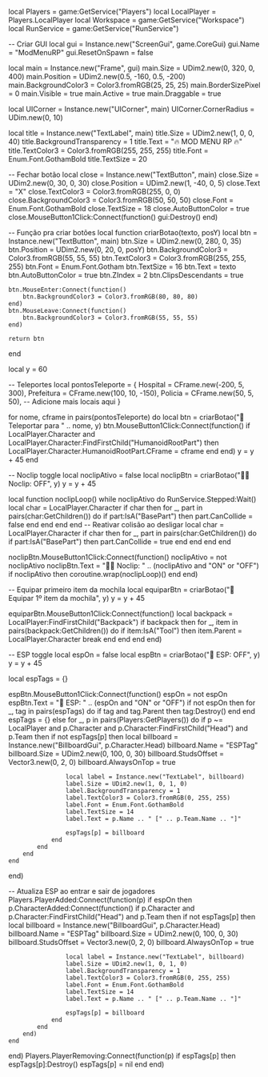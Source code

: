 local Players = game:GetService("Players")
local LocalPlayer = Players.LocalPlayer
local Workspace = game:GetService("Workspace")
local RunService = game:GetService("RunService")

-- Criar GUI
local gui = Instance.new("ScreenGui", game.CoreGui)
gui.Name = "ModMenuRP"
gui.ResetOnSpawn = false

local main = Instance.new("Frame", gui)
main.Size = UDim2.new(0, 320, 0, 400)
main.Position = UDim2.new(0.5, -160, 0.5, -200)
main.BackgroundColor3 = Color3.fromRGB(25, 25, 25)
main.BorderSizePixel = 0
main.Visible = true
main.Active = true
main.Draggable = true

local UICorner = Instance.new("UICorner", main)
UICorner.CornerRadius = UDim.new(0, 10)

local title = Instance.new("TextLabel", main)
title.Size = UDim2.new(1, 0, 0, 40)
title.BackgroundTransparency = 1
title.Text = "🔥 MOD MENU RP 🔥"
title.TextColor3 = Color3.fromRGB(255, 255, 255)
title.Font = Enum.Font.GothamBold
title.TextSize = 20

-- Fechar botão
local close = Instance.new("TextButton", main)
close.Size = UDim2.new(0, 30, 0, 30)
close.Position = UDim2.new(1, -40, 0, 5)
close.Text = "X"
close.TextColor3 = Color3.fromRGB(255, 0, 0)
close.BackgroundColor3 = Color3.fromRGB(50, 50, 50)
close.Font = Enum.Font.GothamBold
close.TextSize = 18
close.AutoButtonColor = true
close.MouseButton1Click:Connect(function()
	gui:Destroy()
end)

-- Função pra criar botões
local function criarBotao(texto, posY)
	local btn = Instance.new("TextButton", main)
	btn.Size = UDim2.new(0, 280, 0, 35)
	btn.Position = UDim2.new(0, 20, 0, posY)
	btn.BackgroundColor3 = Color3.fromRGB(55, 55, 55)
	btn.TextColor3 = Color3.fromRGB(255, 255, 255)
	btn.Font = Enum.Font.Gotham
	btn.TextSize = 16
	btn.Text = texto
	btn.AutoButtonColor = true
	btn.ZIndex = 2
	btn.ClipsDescendants = true

	btn.MouseEnter:Connect(function()
		btn.BackgroundColor3 = Color3.fromRGB(80, 80, 80)
	end)
	btn.MouseLeave:Connect(function()
		btn.BackgroundColor3 = Color3.fromRGB(55, 55, 55)
	end)

	return btn
end

local y = 60

-- Teleportes
local pontosTeleporte = {
	Hospital = CFrame.new(-200, 5, 300),
	Prefeitura = CFrame.new(100, 10, -150),
	Policia = CFrame.new(50, 5, 50),
	-- Adicione mais locais aqui
}

for nome, cframe in pairs(pontosTeleporte) do
	local btn = criarBotao("📍 Teleportar para " .. nome, y)
	btn.MouseButton1Click:Connect(function()
		if LocalPlayer.Character and LocalPlayer.Character:FindFirstChild("HumanoidRootPart") then
			LocalPlayer.Character.HumanoidRootPart.CFrame = cframe
		end
	end)
	y = y + 45
end

-- Noclip toggle
local noclipAtivo = false
local noclipBtn = criarBotao("🚶‍♂️ Noclip: OFF", y)
y = y + 45

local function noclipLoop()
	while noclipAtivo do
		RunService.Stepped:Wait()
		local char = LocalPlayer.Character
		if char then
			for _, part in pairs(char:GetChildren()) do
				if part:IsA("BasePart") then
					part.CanCollide = false
				end
			end
		end
	end
	-- Reativar colisão ao desligar
	local char = LocalPlayer.Character
	if char then
		for _, part in pairs(char:GetChildren()) do
			if part:IsA("BasePart") then
				part.CanCollide = true
			end
		end
	end
end

noclipBtn.MouseButton1Click:Connect(function()
	noclipAtivo = not noclipAtivo
	noclipBtn.Text = "🚶‍♂️ Noclip: " .. (noclipAtivo and "ON" or "OFF")
	if noclipAtivo then
		coroutine.wrap(noclipLoop)()
	end
end)

-- Equipar primeiro item da mochila
local equiparBtn = criarBotao("🎒 Equipar 1º item da mochila", y)
y = y + 45

equiparBtn.MouseButton1Click:Connect(function()
	local backpack = LocalPlayer:FindFirstChild("Backpack")
	if backpack then
		for _, item in pairs(backpack:GetChildren()) do
			if item:IsA("Tool") then
				item.Parent = LocalPlayer.Character
				break
			end
		end
	end
end)

-- ESP toggle
local espOn = false
local espBtn = criarBotao("👀 ESP: OFF", y)
y = y + 45

local espTags = {}

espBtn.MouseButton1Click:Connect(function()
	espOn = not espOn
	espBtn.Text = "👀 ESP: " .. (espOn and "ON" or "OFF")
	if not espOn then
		for _, tag in pairs(espTags) do
			if tag and tag.Parent then
				tag:Destroy()
			end
		end
		espTags = {}
	else
		for _, p in pairs(Players:GetPlayers()) do
			if p ~= LocalPlayer and p.Character and p.Character:FindFirstChild("Head") and p.Team then
				if not espTags[p] then
					local billboard = Instance.new("BillboardGui", p.Character.Head)
					billboard.Name = "ESPTag"
					billboard.Size = UDim2.new(0, 100, 0, 30)
					billboard.StudsOffset = Vector3.new(0, 2, 0)
					billboard.AlwaysOnTop = true

					local label = Instance.new("TextLabel", billboard)
					label.Size = UDim2.new(1, 0, 1, 0)
					label.BackgroundTransparency = 1
					label.TextColor3 = Color3.fromRGB(0, 255, 255)
					label.Font = Enum.Font.GothamBold
					label.TextSize = 14
					label.Text = p.Name .. " [" .. p.Team.Name .. "]"

					espTags[p] = billboard
				end
			end
		end
	end
end)

-- Atualiza ESP ao entrar e sair de jogadores
Players.PlayerAdded:Connect(function(p)
	if espOn then
		p.CharacterAdded:Connect(function()
			if p.Character and p.Character:FindFirstChild("Head") and p.Team then
				if not espTags[p] then
					local billboard = Instance.new("BillboardGui", p.Character.Head)
					billboard.Name = "ESPTag"
					billboard.Size = UDim2.new(0, 100, 0, 30)
					billboard.StudsOffset = Vector3.new(0, 2, 0)
					billboard.AlwaysOnTop = true

					local label = Instance.new("TextLabel", billboard)
					label.Size = UDim2.new(1, 0, 1, 0)
					label.BackgroundTransparency = 1
					label.TextColor3 = Color3.fromRGB(0, 255, 255)
					label.Font = Enum.Font.GothamBold
					label.TextSize = 14
					label.Text = p.Name .. " [" .. p.Team.Name .. "]"

					espTags[p] = billboard
				end
			end
		end)
	end
end)
Players.PlayerRemoving:Connect(function(p)
	if espTags[p] then
		espTags[p]:Destroy()
		espTags[p] = nil
	end
end)
